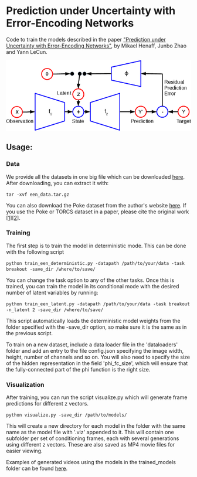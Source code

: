 # Prediction under Uncertainty with Error-Encoding Networks

Code to train the models described in the paper ["Prediction under Uncertainty with Error-Encoding Networks"](<https://arxiv.org/abs/1711.04994>), by Mikael Henaff, Junbo Zhao and Yann LeCun. 


![Diagram](img/een-crop.png)

## Usage:


### Data

We provide all the datasets in one big file which can be downloaded [here](<https://drive.google.com/file/d/1Dzqv39yZ691i_F17qxxkPv4QA4Gayrxl/view?usp=sharing>). After downloading, you can extract it with:

```
tar -xvf een_data.tar.gz
```

You can also download the Poke dataset from the author's website [here](<http://ashvin.me/pokebot-website/>). If you use the Poke or TORCS dataset in a paper, please cite the original work [[1]](<https://arxiv.org/abs/1606.07419>)[[2]](<https://arxiv.org/abs/1605.06450>). 


### Training

The first step is to train the model in deterministic mode. This can be done with the following script

```
python train_een_deterministic.py -datapath /path/to/your/data -task breakout -save_dir /where/to/save/
```

You can change the task option to any of the other tasks. 
Once this is trained, you can train the model in its conditional mode with the desired number of latent variables by running:

```
python train_een_latent.py -datapath /path/to/your/data -task breakout -n_latent 2 -save_dir /where/to/save/
```

This script automatically loads the deterministic model weights from the folder specified with the -save_dir option, so make sure it is the same as in the previous script. 

To train on a new dataset, include a data loader file in the 'dataloaders' folder and add an entry to the file config.json specifying the image width, height, number of channels and so on. You will also need to specify the size of the hidden representation in the field 'phi_fc_size', which will ensure that the fully-connected part of the phi function is the right size. 

### Visualization

After training, you can run the script visualize.py which will generate frame predictions for different z vectors. 

``` 
python visualize.py -save_dir /path/to/models/
```

This will create a new directory for each model in the folder with the same name as the model file with '.viz' appended to it. This will contain one subfolder per set of conditioning frames, each with several generations using different z vectors. These are also saved as MP4 movie files for easier viewing. 

Examples of generated videos using the models in the trained_models folder can be found [here](<http://mikaelhenaff.net/eenvideos.html>). 